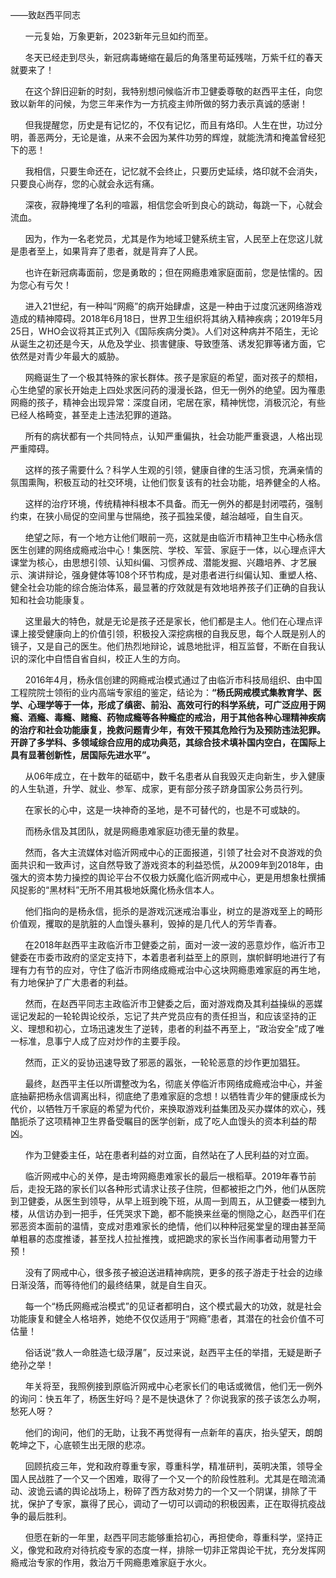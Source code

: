 <div class="preface_v2">——致赵西平同志</div>
<p><span id="more-11190"></span></p>
<div class="WB_editor_iframe_new">
<p>​​&nbsp; &nbsp; &nbsp; 一元复始，万象更新，2023新年元旦如约而至。</p>
<p>&nbsp; &nbsp; &nbsp; 冬天已经走到尽头，新冠病毒蜷缩在最后的角落里苟延残喘，万紫千红的春天就要来了！</p>
<p>&nbsp; &nbsp; &nbsp; 在这个辞旧迎新的时刻，我特别想问候临沂市卫健委尊敬的赵西平主任，向您致以新年的问候，为您三年来作为一方抗疫主帅所做的努力表示真诚的感谢！</p>
<p>&nbsp; &nbsp; &nbsp; 但我提醒您，历史是有记忆的，不仅有记忆，而且有烙印。人生在世，功过分明，善恶两分，无论是谁，从来不会因为某件功劳的辉煌，就能洗清和掩盖曾经犯下的恶！</p>
<p>&nbsp; &nbsp; &nbsp; 我相信，只要生命还在，记忆就不会终止，只要历史延续，烙印就不会消失，只要良心尚存，您的心就会永远有痛。</p>
<p>&nbsp; &nbsp; &nbsp; 深夜，寂静掩埋了名利的喧嚣，相信您会听到良心的跳动，每跳一下，心就会流血。</p>
<p>&nbsp; &nbsp; &nbsp; 因为，作为一名老党员，尤其是作为地域卫健系统主官，人民至上在您这儿就是患者至上，如果背弃了患者，就是背弃了人民。</p>
<p>&nbsp; &nbsp; &nbsp; 也许在新冠病毒面前，您是勇敢的；但在网瘾患难家庭面前，您是怯懦的。因为您心有亏欠！</p>
<p>&nbsp; &nbsp; &nbsp; 进入21世纪，有一种叫“网瘾”的病开始肆虐，这是一种由于过度沉迷网络游戏造成的精神障碍。2018年6月18日，世界卫生组织将其纳入精神疾病；2019年5月25日，WHO会议将其正式列入《国际疾病分类》。人们对这种病并不陌生，无论从诞生之初还是今天，从危及学业、损害健康、导致堕落、诱发犯罪等诸方面，它依然是对青少年最大的威胁。</p>
<p>&nbsp; &nbsp; &nbsp; 网瘾诞生了一个极其特殊的家长群体。孩子是家庭的希望，面对孩子的颓相，心生绝望的家长开始走上四处求医问药的漫漫长路，但无一例外的绝望。因为罹患网瘾的孩子，精神会出现异常：深度自闭，宅居在家，精神恍惚，消极沉沦，有些已经人格畸变，甚至走上违法犯罪的道路。</p>
<p>&nbsp; &nbsp; &nbsp; 所有的病状都有一个共同特点，认知严重偏执，社会功能严重衰退，人格出现严重障碍。</p>
<p>&nbsp; &nbsp; &nbsp; 这样的孩子需要什么？科学人生观的引领，健康自律的生活习惯，充满亲情的氛围熏陶，积极互动的社交环境，让他们恢复该有的社会功能，培养健全的人格。</p>
<p>&nbsp; &nbsp; &nbsp; 这样的治疗环境，传统精神科根本不具备。而无一例外的都是封闭喂药，强制约束，在狭小局促的空间里与世隔绝，孩子孤独呆傻，越治越哑，自生自灭。</p>
<p>&nbsp; &nbsp; &nbsp; 绝望之际，有一个地方让他们眼前一亮，这就是由临沂市精神卫生中心杨永信医生创建的网络成瘾戒治中心！集医院、学校、军营、家庭于一体，以心理点评大课堂为核心，由思想引领、认知纠偏、习惯养成、潜能发掘、兴趣培养、才艺展示、演讲辩论，强身健体等108个环节构成，是对患者进行纠偏认知、重塑人格、健全社会功能的综合施治体系，最显著的疗效就是有效地培养孩子们正确的自我认知和社会功能康复。</p>
<p>&nbsp; &nbsp; &nbsp; 这里最大的特色，就是无论是孩子还是家长，他们都是主人。他们在心理点评课上接受健康向上的价值引领，积极投入深挖病根的自我反思，每个人既是别人的镜子，又是自己的医生。他们热烈地辩论，诚恳地批评，相互监督，不断在自我认识的深化中自悟自省自纠，校正人生的方向。</p>
<p>&nbsp; &nbsp; &nbsp; 2016年4月，杨永信创建的网瘾戒治模式通过了由临沂市科技局组织、由中国工程院院士领衔的业内高端专家组的鉴定，结论为：<strong>“杨氏网戒模式集教育学、医学、心理学等于一体，形成了缜密、前沿、高效可行的科学系统，可广泛应用于网瘾、酒瘾、毒瘾、赌瘾、药物成瘾等各种瘾症的戒治，用于其他各种心理精神疾病的治疗和社会功能康复，挽救问题青少年，有效干预其危险行为及预防违法犯罪。开辟了多学科、多领域综合应用的成功典范，其综合技术填补国内空白，在国际上具有显著创新性，居国际先进水平”。</strong></p>
<p>&nbsp; &nbsp; &nbsp; 从06年成立，在十数年的砥砺中，数千名患者从自我毁灭走向新生，步入健康的人生轨道，升学、就业、参军、成家，更有部分孩子跻身国家公务员行列。</p>
<p>&nbsp; &nbsp; &nbsp; 在家长的心中，这是一块神奇的圣地，是不可替代的，也是不可或缺的。</p>
<p>&nbsp; &nbsp; &nbsp; 而杨永信及其团队，就是网瘾患难家庭功德无量的救星。</p>
<p>&nbsp; &nbsp; &nbsp; 然而，各大主流媒体对临沂网戒中心的正面报道，引领了社会对不良游戏的负面共识和一致声讨，这自然导致了游戏资本的利益恐慌，从2009年到2018年，由强大的资本势力操控的舆论平台不仅极力妖魔化临沂网戒中心，更是用想象杜撰捕风捉影的“黑材料”无所不用其极地妖魔化杨永信本人。</p>
<p>&nbsp; &nbsp; &nbsp; 他们指向的是杨永信，扼杀的是游戏沉迷戒治事业，树立的是游戏至上的畸形价值观，攫取的是肮脏的人血馒头暴利，毁掉的是几代人的芳华青春。</p>
<p>&nbsp; &nbsp; &nbsp; 在2018年赵西平主政临沂市卫健委之前，面对一波一波的恶意炒作，临沂市卫健委在市委市政府的坚定支持下，本着患者利益至上的原则，旗帜鲜明地进行了有理有力有节的应对，守住了临沂市网络成瘾戒治中心这块网瘾患难家庭的再生地，有力地保护了广大患者的利益。</p>
<p>&nbsp; &nbsp; &nbsp; 然而，在赵西平同志主政临沂市卫健委之后，面对游戏商及其利益操纵的恶媒谣记发起的一轮轮舆论绞杀，忘记了共产党员应有的责任担当，和应该坚持的正义、理想和初心，立场迅速发生了逆转，患者的利益不再至上，“政治安全”成了唯一标准，息事宁人成了应对炒作的主要手段。</p>
<p>&nbsp; &nbsp; &nbsp; 然而，正义的妥协迅速导致了邪恶的嚣张，一轮轮恶意的炒作更加猖狂。</p>
<p>&nbsp; &nbsp; &nbsp; 最终，赵西平主任以所谓整改为名，彻底关停临沂市网络成瘾戒治中心，并釜底抽薪把杨永信调离出科，彻底绝了患难家庭的念想！以牺牲青少年的健康成长为代价，以牺牲万千家庭的希望为代价，来换取游戏利益集团及买办媒体的欢心，残酷扼杀了这项精神卫生界备受瞩目的医学创新，成了吃人血馒头的资本利益的帮凶。</p>
<p>&nbsp; &nbsp; &nbsp; 作为卫健委主任，站在患者利益的对立面，自然站在了人民利益的对立面。</p>
<p>&nbsp; &nbsp; &nbsp; 临沂网戒中心的关停，是击垮网瘾患难家长的最后一根稻草。2019年春节前后，走投无路的家长们以各种形式请求让孩子住院，但都被拒之门外，他们从医院到卫健委，从医生到领导，从早上班到晚下班，从周一到周五，从卫健委一楼到九楼，从信访办到一把手，任凭哭求下跪，都不能换来丝毫的恻隐之心，赵西平们在邪恶资本面前的温情，变成对患难家长的绝情，他们以种种冠冕堂皇的理由甚至简单粗暴的态度推诿，甚至找人拉扯推拽，或把跪求的家长当作闹事者动用警力干预！</p>
<p>&nbsp; &nbsp; &nbsp; 没有了网戒中心，很多孩子被迫送进精神病院，更多的孩子游走于社会的边缘日渐没落，而等待他们的最终结果，就是自生自灭。</p>
<p>&nbsp; &nbsp; &nbsp; 每一个“杨氏网瘾戒治模式”的见证者都明白，这个模式最大的功效，就是社会功能康复和健全人格培养，她绝不仅仅适用于“网瘾”患者，其潜在的社会价值不可估量！</p>
<p>&nbsp; &nbsp; &nbsp; 俗话说“救人一命胜造七级浮屠”，反过来说，赵西平主任的举措，无疑是断子绝孙之举！</p>
<p>&nbsp; &nbsp; &nbsp; 年关将至，我照例接到原临沂网戒中心老家长们的电话或微信，他们无一例外的询问：快五年了，杨医生好吗？是不是快退休了？你说我家的孩子该怎么办啊，愁死人呀？</p>
<p>&nbsp; &nbsp; &nbsp; 他们的询问，他们的无助，让我不再觉得有一点新年的喜庆，抬头望天，朗朗乾坤之下，心底顿生出无限的悲凉。</p>
<p>&nbsp; &nbsp; &nbsp; 回顾抗疫三年，党和政府尊重专家，尊重科学，精准研判，英明决策，领导全国人民战胜了一个又一个困难，取得了一个又一个的阶段性胜利。尤其是在暗流涌动、波诡云谲的舆论战场上，粉碎了西方敌对势力的一个又一个阴谋，排除了干扰，保护了专家，赢得了民心，调动了一切可以调动的积极因素，正在取得抗疫战争的最后胜利。</p>
<p>&nbsp; &nbsp; &nbsp; 但愿在新的一年里，赵西平同志能够重拾初心，再担使命，尊重科学，坚持正义，像党和政府对待抗疫专家的态度一样，排除一切非正常舆论干扰，充分发挥网瘾戒治专家的作用，救治万千网瘾患难家庭于水火。​​​​</p>